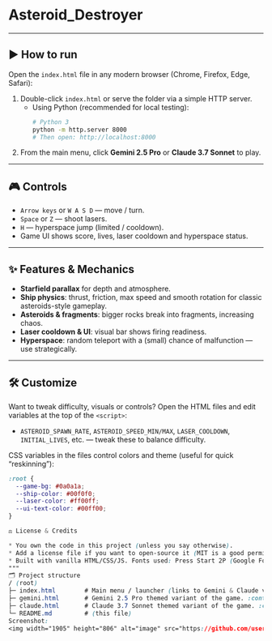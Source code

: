 # Asteroid_Destroyer

---

## ▶️ How to run

Open the `index.html` file in any modern browser (Chrome, Firefox, Edge, Safari):

1. Double-click `index.html` or serve the folder via a simple HTTP server.
   - Using Python (recommended for local testing):
     ```bash
     # Python 3
     python -m http.server 8000
     # Then open: http://localhost:8000
     ```
2. From the main menu, click **Gemini 2.5 Pro** or **Claude 3.7 Sonnet** to play.

---

## 🎮 Controls

- `Arrow keys` or `W A S D` — move / turn.
- `Space` or `Z` — shoot lasers.
- `H` — hyperspace jump (limited / cooldown).
- Game UI shows score, lives, laser cooldown and hyperspace status.

---

## ✨ Features & Mechanics

- **Starfield parallax** for depth and atmosphere.
- **Ship physics**: thrust, friction, max speed and smooth rotation for classic asteroids-style gameplay.
- **Asteroids & fragments**: bigger rocks break into fragments, increasing chaos.
- **Laser cooldown & UI**: visual bar shows firing readiness.
- **Hyperspace**: random teleport with a (small) chance of malfunction — use strategically.

---

## 🛠️ Customize

Want to tweak difficulty, visuals or controls? Open the HTML files and edit variables at the top of the `<script>`:

- `ASTEROID_SPAWN_RATE`, `ASTEROID_SPEED_MIN/MAX`, `LASER_COOLDOWN`, `INITIAL_LIVES`, etc. — tweak these to balance difficulty.

CSS variables in the files control colors and theme (useful for quick “reskinning”):

```css
:root {
  --game-bg: #0a0a1a;
  --ship-color: #00f0f0;
  --laser-color: #ff00ff;
  --ui-text-color: #00ff00;
}

⚖️ License & Credits

* You own the code in this project (unless you say otherwise).
* Add a license file if you want to open-source it (MIT is a good permissive choice).
* Built with vanilla HTML/CSS/JS. Fonts used: Press Start 2P (Google Fonts) in some variants.
"""
🗂 Project structure
/ (root)
├─ index.html        # Main menu / launcher (links to Gemini & Claude versions). :contentReference[oaicite:3]{index=3}
├─ gemini.html       # Gemini 2.5 Pro themed variant of the game. :contentReference[oaicite:4]{index=4}
├─ claude.html       # Claude 3.7 Sonnet themed variant of the game. :contentReference[oaicite:5]{index=5}
└─ README.md         # (this file)
Screenshot:
<img width="1905" height="806" alt="image" src="https://github.com/user-attachments/assets/fe5c6ef0-79a9-4a76-a673-464c7cea07fb" />

